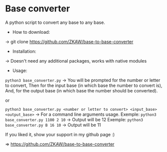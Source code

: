 # Base converter
A python script to convert any base to any base.

* How to download:

-> git clone https://github.com/ZKAW/base-to-base-converter

* Installation:

-> Doesn't need any additional packages, works with native modules

* Usage:

`python3 base_converter.py`
 -> You will be prompted for the number or letter to convert,
    Then for the input base (in which base the number to convert is),
    And, for the output base (in which base the number should be converted).

or

`python3 base_converter.py <number or letter to convert> <input_base> <output_base>`
 -> For a command line arguments usage.
    Exemple: `python3 base_converter.py 1100 2 10` -> Output will be 12
    Exemple: `python3 base_converter.py B 16 10` -> Output will be 11


If you liked it, show your support in my github page :)

=> https://github.com/ZKAW/base-to-base-converter